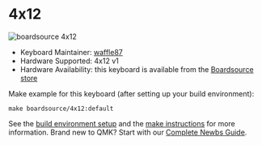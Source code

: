 # 4x12
![boardsource 4x12](https://i.imgur.com/rVtAEq5.jpg)

* Keyboard Maintainer: [waffle87](https://github.com/waffle87) 
* Hardware Supported: 4x12 v1
* Hardware Availability: this keyboard is available from the [Boardsource store](https://boardsource.xyz/store/5ecb7dad86879c9a0c22db32)

Make example for this keyboard (after setting up your build environment):

    make boardsource/4x12:default

See the [build environment setup](https://docs.qmk.fm/#/getting_started_build_tools) and the [make instructions](https://docs.qmk.fm/#/getting_started_make_guide) for more information. Brand new to QMK? Start with our [Complete Newbs Guide](https://docs.qmk.fm/#/newbs).
